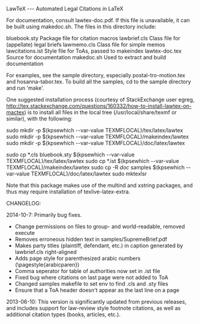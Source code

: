 LawTeX --- Automated Legal Citations in LaTeX

For documentation, consult lawtex-doc.pdf. If this file is unavailable, it can
be built using makedoc.sh. The files in this directory include:

bluebook.sty            Package file for citation macros
lawbrief.cls            Class file for (appellate) legal briefs
lawmemo.cls             Class file for simple memos
lawcitations.ist        Style file for ToAs, passed to makeindex
lawtex-doc.tex          Source for documentation
makedoc.sh              Used to extract and build documentation

For examples, see the sample directory, especially postal-tro-motion.tex and
hosanna-tabor.tex. To build all the samples, cd to the sample directory and run
'make'. 

One suggested installation process (courtesy of StackExchange user egreg,
http://tex.stackexchange.com/questions/160332/how-to-install-lawtex-on-mactex)
is to install all files in the local tree (/usr/local/share/texmf or similar),
with the following:

  sudo mkdir -p $(kpsewhich --var-value TEXMFLOCAL)/tex/latex/lawtex
  sudo mkdir -p $(kpsewhich --var-value TEXMFLOCAL)/makeindex/lawtex
  sudo mkdir -p $(kpsewhich --var-value TEXMFLOCAL)/doc/latex/lawtex

  sudo cp *.cls bluebook.sty $(kpsewhich --var-value TEXMFLOCAL)/tex/latex/lawtex
  sudo cp *.ist $(kpsewhich --var-value TEXMFLOCAL)/makeindex/lawtex
  sudo cp -R *doc* samples $(kpsewhich --var-value TEXMFLOCAL)/doc/latex/lawtex
  sudo mktexlsr

Note that this package makes use of the multind and xstring packages, and thus may require 
installation of texlive-latex-extra.

CHANGELOG:

2014-10-7: Primarily bug fixes.  
 * Change permissions on files to group- and world-readable, removed execute
 * Removes erroneous hidden text in samples/SupremeBrief.pdf
 * Makes party titles (plaintiff, defendant, etc.) in caption generated by lawbrief.cls right-aligned
 * Adds page style for parenthesized arabic numbers (\pagestyle{arabicparen})
 * Comma seperator for table of authorities now set in .ist file
 * Fixed bug where citations on last page were not added to ToA
 * Changed samples makefile to set env to find .cls and .sty files
 * Ensure that a ToA header doesn't appear as the last line on a page

2013-06-10: This version is significantly updated from previous releases, and
includes support for law-review style footnote citations, as well as additional
citation types (books, articles, etc.).


